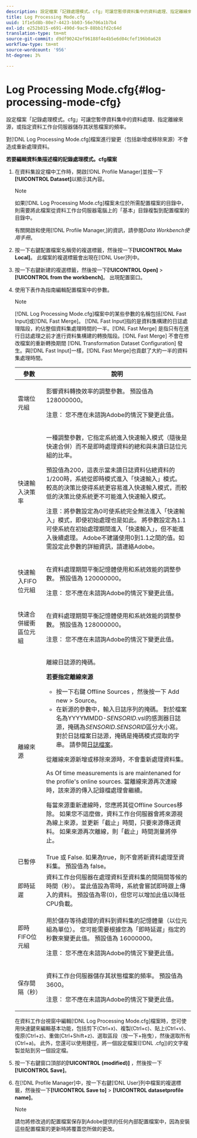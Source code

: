 ```yaml
---
description: 設定檔案「記錄處理模式。cfg」可讓您暫停資料集中的資料處理、指定離線來源，或指定資料工作台伺服器儲存其狀態檔案的頻率。
title: Log Processing Mode.cfg
uuid: 1f1e5d8b-80e7-4423-bb03-56e706a1b7b4
exl-id: e252b815-e691-490d-9ac9-88bb1fd2c64d
translation-type: tm+mt
source-git-commit: d9df90242ef96188f4e4b5e6d04cfef196b0a628
workflow-type: tm+mt
source-wordcount: '956'
ht-degree: 3%

---
```


# Log Processing Mode.cfg{#log-processing-mode-cfg}

設定檔案「記錄處理模式。cfg」可讓您暫停資料集中的資料處理、指定離線來源，或指定資料工作台伺服器儲存其狀態檔案的頻率。

對[!DNL Log Processing Mode.cfg]檔案進行變更（包括新增或移除來源）不會造成重新處理資料。

**若要編輯資料集描述檔的記錄處理模式。cfg檔案**

1. 在資料集設定檔中工作時，開啟[!DNL Profile Manager]並按一下&#x200B;**[!UICONTROL Dataset]**&#x200B;以顯示其內容。

   >[!NOTE]
   >
   >如果[!DNL Log Processing Mode.cfg]檔案未位於所需配置檔案的目錄中，則需要將此檔案從資料工作台伺服器電腦上的「基本」目錄複製到配置檔案的目錄中。

   有關開啟和使用[!DNL Profile Manager,]的資訊，請參閱&#x200B;*Data Workbench使用手冊*。

1. 按一下右鍵配置檔案名稱旁的複選標籤，然後按一下&#x200B;**[!UICONTROL Make Local]**。 此檔案的複選標籤會出現在[!DNL User]列中。
1. 按一下右鍵新建的複選標籤，然後按一下&#x200B;**[!UICONTROL Open]** > **[!UICONTROL from the workbench]**。 出現配置窗口。
1. 使用下表作為指南編輯配置檔案中的參數。

   >[!NOTE]
   >
   >[!DNL Log Processing Mode.cfg]檔案中的某些參數的名稱包括[!DNL Fast Input]或[!DNL Fast Merge]。 [!DNL Fast Input]指的是資料集構建的日誌處理階段，約佔整個資料集處理時間的一半。[!DNL Fast Merge] 是指只有在進行日誌處理之前才進行資料集構建的轉換階段。[!DNL Fast Merge] 不會在修改檔案的重新轉換期間 [!DNL Transformation Dataset Configuration] 發生。與[!DNL Fast Input]一樣，[!DNL Fast Merge]也貢獻了大約一半的資料集處理時間。

   <table id="table_1BF356E21C0E4119A277F40CEC5D7A21"> 
   <thead> 
   <tr> 
      <th colname="col1" class="entry"> 參數 </th> 
      <th colname="col2" class="entry"> 說明 </th> 
   </tr> 
   </thead>
   <tbody> 
   <tr> 
      <td colname="col1"> 雲端位元組 </td> 
      <td colname="col2"> <p>影響資料轉換效率的調整參數。 預設值為 128000000。 </p> <p> <p>注意： 您不應在未諮詢Adobe的情況下變更此值。 </p> </p> </td> 
   </tr> 
   <tr> 
      <td colname="col1"> 快速輸入決策率 </td> 
      <td colname="col2"> <p>一種調整參數，它指定系統進入<span class="wintitle">快速輸入</span>模式（隨後是<span class="wintitle">快速合併</span>）而不是即時處理資料的總和與未讀日誌位元組的比率。 </p> <p> 預設值為200，這表示當未讀日誌資料佔總資料的1/200時，系統從即時模式進入「快速輸入」模式。 <span class="wintitle"></span>較高的決策比使得系統更容易進入<span class="wintitle">快速輸入</span>模式，而較低的決策比使系統更不可能進入<span class="wintitle">快速輸入</span>模式。 </p> <p> <p>注意：將參數設定為0可使系統完全無法進入「快速輸入」模式，即使初始處理也是如此。 <span class="wintitle"></span>將參數設定為1.1可使系統在初始處理期間進入「快速輸入」，但不能進入後續處理。 <span class="wintitle"></span>Adobe不建議使用0到1.1之間的值。如需設定此參數的詳細資訊，請連絡Adobe。 </p> </p> </td> 
   </tr> 
   <tr> 
      <td colname="col1"> 快速輸入FIFO位元組 </td> 
      <td colname="col2"> <p>在資料處理期間平衡記憶體使用和系統效能的調整參數。 預設值為 120000000。 </p> <p> <p>注意： 您不應在未諮詢Adobe的情況下變更此值。 </p> </p> </td> 
   </tr> 
   <tr> 
      <td colname="col1"> 快速合併緩衝區位元組 </td> 
      <td colname="col2"> <p>在資料處理期間平衡記憶體使用和系統效能的調整參數。 預設值為 128000000。 </p> <p> <p>注意： 您不應在未諮詢Adobe的情況下變更此值。 </p> </p> </td> 
   </tr> 
   <tr> 
      <td colname="col1"> 離線來源 </td> 
      <td colname="col2"> <p>離線日誌源的掩碼。 </p> <p> <b> 若要指定離線來源</b> 
      <ul id="ul_569B90E9A85246F88906FA5444F8A93E"> 
       <li id="li_3EF182CEF4A44106B5267175EC62B9AB"> 按一下右鍵<span class="uicontrol"> Offline Sources</span> ，然後按一下<span class="uicontrol"> Add new</span> &gt; <span class="uicontrol"> Source</span>。 </li> 
       <li id="li_E8FBA212F4784B1A830745A90BB3AF90"> 在新源的參數中，輸入日誌序列的掩碼。 對於檔案名為YYYYMMDD-<i>SENSORID</i>.vsl的感測器日誌源，掩碼為<i>SENSORID.SENSORID</i>區分大小寫。 對於日誌檔案日誌源，掩碼是<span class="wintitle">掩碼模式</span>提取的字串。 請參閱<a href="../../../home/c-dataset-const-proc/c-log-proc-config-file/c-log-sources.md#concept-3d4fb817c057447d90f166b1183b461e">日誌檔案</a>。 </li> 
      </ul> </p> <p> 從離線來源新增或移除來源時，不會重新處理資料集。 </p> <p> As Of time measurements is are maintenaned for the profile's online sources. 當離線來源再次連線時，該來源的傳入記錄檔處理會繼續。 </p> <p> 每當來源重新連線時，您應將其從Offline Sources移除。 如果您不這麼做，資料工作台伺服器會將來源視為線上來源，並更新「截止」時間，只要來源傳送資料。 如果來源再次離線，則「截止」時間測量將停止。 </p> </td> 
   </tr> 
   <tr> 
      <td colname="col1"> 已暫停 </td> 
      <td colname="col2"> True 或 False. 如果為true，則不會將新資料處理至資料集。 預設值為 false。 </td> 
   </tr> 
   <tr> 
      <td colname="col1"> 即時延遲 </td> 
      <td colname="col2"> 資料工作台伺服器在處理資料至資料集的間隔間等候的時間（秒）。 當此值設為零時，系統會嘗試即時跟上傳入的資料。 預設值為零(0)，但您可以增加此值以降低CPU負載。 </td> 
   </tr> 
   <tr> 
      <td colname="col1"> 即時FIFO位元組 </td> 
      <td colname="col2"> <p>用於儲存等待處理的資料到資料集的記憶體量（以位元組為單位）。 您可能需要根據您為「即時延遲」指定的秒數來變更此值。 預設值為 16000000。 </p> <p> <p>注意： 您不應在未諮詢Adobe的情況下變更此值。 </p> </p> </td> 
   </tr> 
   <tr> 
      <td colname="col1"> 保存間隔（秒） </td> 
      <td colname="col2"> <p>資料工作台伺服器儲存其狀態檔案的頻率。 預設值為 3600。 </p> <p> <p>注意： 您不應在未諮詢Adobe的情況下變更此值。 </p> </p> </td> 
   </tr> 
   </tbody> 
   </table>

   在資料工作台視窗中編輯[!DNL Log Processing Mode.cfg]檔案時，您可使用快速鍵來編輯基本功能，包括剪下(Ctrl+x)、複製(Ctrl+c)、貼上(Ctrl+v)、復原(Ctrl+z)、重做(Ctrl+Shift+z)、選取區段（按一下+拖曳），然後選取所有(Ctrl+a)。 此外，您還可以使用捷徑，將一個設定檔案([!DNL .cfg])的文字複製並貼到另一個設定檔。

1. 按一下右鍵窗口頂部的&#x200B;**[!UICONTROL (modified)]** ，然後按一下&#x200B;**[!UICONTROL Save]**。
1. 在[!DNL Profile Manager]中，按一下右鍵[!DNL User]列中檔案的複選標籤，然後按一下&#x200B;**[!UICONTROL Save to]** > **[!UICONTROL datasetprofile name]**。

   >[!NOTE]
   >
   >請勿將修改過的配置檔案保存到Adobe提供的任何內部配置檔案中，因為安裝這些配置檔案的更新時將覆蓋您所做的更改。
